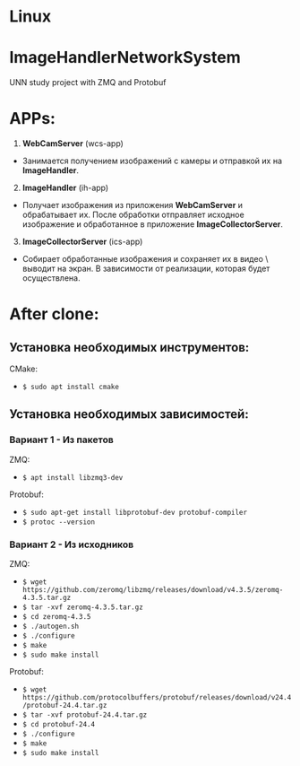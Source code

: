# **Linux**

# ImageHandlerNetworkSystem
UNN study project with ZMQ and Protobuf

# APPs:
1) **WebCamServer** (wcs-app)
* Занимается получением изображений с камеры и отправкой их на **ImageHandler**.
2) **ImageHandler** (ih-app)
* Получает изображения из приложения **WebCamServer** и обрабатывает их. После обработки отправляет исходное изображение и обработанное в приложение **ImageCollectorServer**.
3) **ImageCollectorServer** (ics-app)
* Собирает обработанные изображения и сохраняет их в видео \ выводит на экран. В зависимости от реализации, которая будет осуществлена.

# After clone:
## Установка необходимых инструментов:

CMake:
* ```$ sudo apt install cmake```

## Установка необходимых зависимостей:
### **Вариант 1 - Из пакетов**

ZMQ:
* ```$ apt install libzmq3-dev```

Protobuf:
* ```$ sudo apt-get install libprotobuf-dev protobuf-compiler```
* ```$ protoc --version```

### **Вариант 2 - Из исходников**

ZMQ:
* ```$ wget https://github.com/zeromq/libzmq/releases/download/v4.3.5/zeromq-4.3.5.tar.gz```
* ```$ tar -xvf zeromq-4.3.5.tar.gz```
* ```$ cd zeromq-4.3.5```
* ```$ ./autogen.sh```
* ```$ ./configure```
* ```$ make```
* ```$ sudo make install```

Protobuf:
* ```$ wget https://github.com/protocolbuffers/protobuf/releases/download/v24.4/protobuf-24.4.tar.gz```
* ```$ tar -xvf protobuf-24.4.tar.gz```
* ```$ cd protobuf-24.4```
* ```$ ./configure```
* ```$ make```
* ```$ sudo make install```
